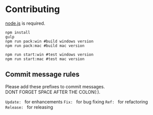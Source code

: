 # Contributing

[node.js](https://nodejs.org/en/) is required.

```
npm install
gulp
npm run pack:win #build windows version
npm run pack:mac #build mac version

npm run start:win #test windows version
npm run start:mac #test mac version
```

## Commit message rules
Please add these prefixes to commit messages.  
DONT FORGET SPACE AFTER THE COLON(:).

`Update: ` for enhancements
`Fix: ` for bug fixing
`Ref: ` for refactoring
`Release: ` for releasing


